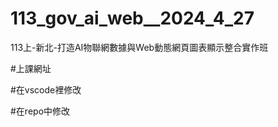 # __113_gov_ai_web__2024_4_27__
113上-新北-打造AI物聯網數據與Web動態網頁圖表顯示整合實作班

#上課網址

#在vscode裡修改


#在repo中修改

